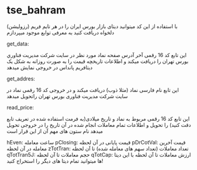 # tse_bahram
با استفاده از این کد میتوانید دیتای بازار بورس ایران را در هر تایم فریم (رزولیشن) دلخواه دریافت کنید
به معرفی توابع موجود میپردازم

get_data:

این تابع کد 16 رقمی آخر آدرس صفحه نماد مورد نظر در سایت شركت مديريت فناوري بورس تهران را دریافت میکند و اطلاعات تاریخچه قیمت را به صورت روزانه به شکل یک دیتافریم پانداس در خروجی نمایش میدهد

get_addres:

این تابع نام فارسی نماد (مثلا ذوب) دریافت میکند و در خروجی کد 16 رقمی نماد در سایت شرکت مدیریت فناوری بورس تهران راتحویل میدهد

read_price:

این تابع کد 16 رقمی مربوط به نماد و تاریخ میلادی(به فرمت استفاده شده در تعریف تابع دقت کنید) را تحویل و اطلاعات تمام معاملات انجام شده در آن تاریخ را در خروجی تحویل میدهد
نام ستون های مهم آن از این قرار است

hEven: ساعت معامله 
pClosing: قیمت پایانی در آن لحظه
pDrCotVal: قیمت آخرین معامله در آن لحظه
zTotTran: تعداد معاملات (تعداد سهم های معامله شده) تا آن لحظه
qTotTran5J: حجم معاملات تا آن لحظه
qTotCap: ارزش معاملات تا آن لحظه
با این دیتا ها میتوانید تمام دیتا های دیگر را استخراج کنید!
